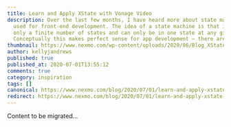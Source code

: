 ```yaml
---
title: Learn and Apply XState with Vonage Video
description: Over the last few months, I have heard more about state machines
  used for front-end development. The idea of a state machine is that it has
  only a finite number of states and can only be in one state at any given time.
  Conceptually this makes perfect sense for app development – there are only […]
thumbnail: https://www.nexmo.com/wp-content/uploads/2020/06/Blog_XState_VideoAPI_1200x600.png
author: kellyjandrews
published: true
published_at: 2020-07-01T13:55:12
comments: true
category: inspiration
tags: []
canonical: https://www.nexmo.com/blog/2020/07/01/learn-and-apply-xstate-with-vonage-video
redirect: https://www.nexmo.com/blog/2020/07/01/learn-and-apply-xstate-with-vonage-video
---
```

Content to be migrated...